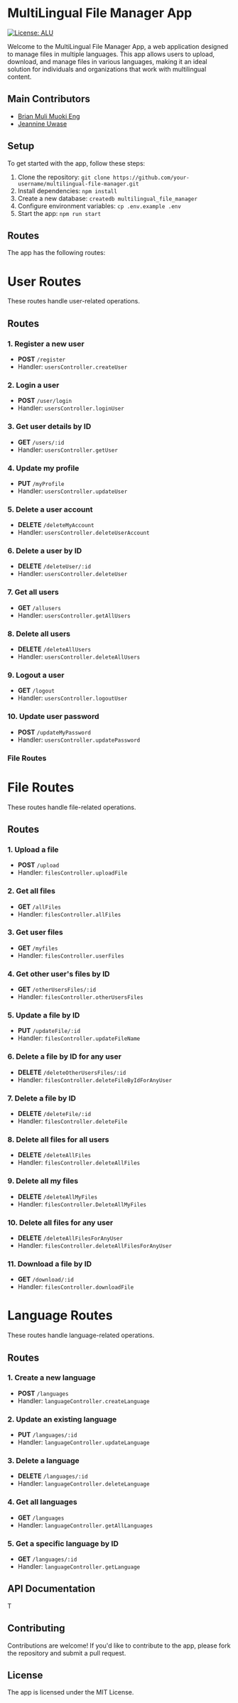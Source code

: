 # MultiLingual File Manager App

[![License: ALU](https://img.shields.io/badge/License-ALU-yellow.svg)](https://opensource.org/licenses/ALU)

Welcome to the MultiLingual File Manager App, a web application designed to manage files in multiple languages. This app allows users to upload, download, and manage files in various languages, making it an ideal solution for individuals and organizations that work with multilingual content.

## Main Contributors

- [Brian Muli Muoki Eng](https://github.com/mulimuoki001)
- [Jeannine Uwase](https://github.com/uwasejeannine)


## Setup

To get started with the app, follow these steps:

1. Clone the repository: `git clone https://github.com/your-username/multilingual-file-manager.git`
2. Install dependencies: `npm install`
3. Create a new database: `createdb multilingual_file_manager`
4. Configure environment variables: `cp .env.example .env`
5. Start the app: `npm run start`

## Routes

The app has the following routes:

# User Routes

These routes handle user-related operations.

## Routes

### 1. Register a new user

* **POST** `/register`
* Handler: `usersController.createUser`

### 2. Login a user

* **POST** `/user/login`
* Handler: `usersController.loginUser`

### 3. Get user details by ID

* **GET** `/users/:id`
* Handler: `usersController.getUser`

### 4. Update my profile

* **PUT** `/myProfile`
* Handler: `usersController.updateUser`

### 5. Delete a user account

* **DELETE** `/deleteMyAccount`
* Handler: `usersController.deleteUserAccount`

### 6. Delete a user by ID

* **DELETE** `/deleteUser/:id`
* Handler: `usersController.deleteUser`

### 7. Get all users

* **GET** `/allusers`
* Handler: `usersController.getAllUsers`

### 8. Delete all users

* **DELETE** `/deleteAllUsers`
* Handler: `usersController.deleteAllUsers`

### 9. Logout a user

* **GET** `/logout`
* Handler: `usersController.logoutUser`

### 10. Update user password

* **POST** `/updateMyPassword`
* Handler: `usersController.updatePassword`


### File Routes

# File Routes

These routes handle file-related operations.

## Routes

### 1. Upload a file

* **POST** `/upload`
* Handler: `filesController.uploadFile`

### 2. Get all files

* **GET** `/allFiles`
* Handler: `filesController.allFiles`

### 3. Get user files

* **GET** `/myfiles`
* Handler: `filesController.userFiles`

### 4. Get other user's files by ID

* **GET** `/otherUsersFiles/:id`
* Handler: `filesController.otherUsersFiles`

### 5. Update a file by ID

* **PUT** `/updateFile/:id`
* Handler: `filesController.updateFileName`

### 6. Delete a file by ID for any user

* **DELETE** `/deleteOtherUsersFiles/:id`
* Handler: `filesController.deleteFileByIdForAnyUser`

### 7. Delete a file by ID

* **DELETE** `/deleteFile/:id`
* Handler: `filesController.deleteFile`

### 8. Delete all files for all users

* **DELETE** `/deleteAllFiles`
* Handler: `filesController.deleteAllFiles`

### 9. Delete all my files

* **DELETE** `/deleteAllMyFiles`
* Handler: `filesController.DeleteAllMyFiles`

### 10. Delete all files for any user

* **DELETE** `/deleteAllFilesForAnyUser`
* Handler: `filesController.deleteAllFilesForAnyUser`

### 11. Download a file by ID

* **GET** `/download/:id`
* Handler: `filesController.downloadFile`

# Language Routes

These routes handle language-related operations.

## Routes

### 1. Create a new language

* **POST** `/languages`
* Handler: `languageController.createLanguage`

### 2. Update an existing language

* **PUT** `/languages/:id`
* Handler: `languageController.updateLanguage`

### 3. Delete a language

* **DELETE** `/languages/:id`
* Handler: `languageController.deleteLanguage`

### 4. Get all languages

* **GET** `/languages`
* Handler: `languageController.getAllLanguages`

### 5. Get a specific language by ID

* **GET** `/languages/:id`
* Handler: `languageController.getLanguage`
## API Documentation

T
## Contributing

Contributions are welcome! If you'd like to contribute to the app, please fork the repository and submit a pull request.

## License

The app is licensed under the MIT License.